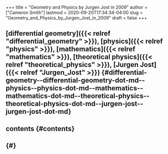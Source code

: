 +++
title = "Geometry and Physics by Jurgen Jost in 2009"
author = ["Cameron Smith"]
lastmod = 2020-09-20T17:34:34-04:00
slug = "Geometry_and_Physics_by_Jurgen_Jost_in_2009"
draft = false
+++

## [differential geometry]({{< relref "differential_geometry" >}}), [physics]({{< relref "physics" >}}), [mathematics]({{< relref "mathematics" >}}), [theoretical physics]({{< relref "theoretical_physics" >}}), [Jurgen Jost]({{< relref "Jurgen_Jost" >}}) {#differential-geometry--differential-geometry-dot-md--physics--physics-dot-md--mathematics--mathematics-dot-md--theoretical-physics--theoretical-physics-dot-md--jurgen-jost--jurgen-jost-dot-md}


## contents {#contents}


##  {#}
